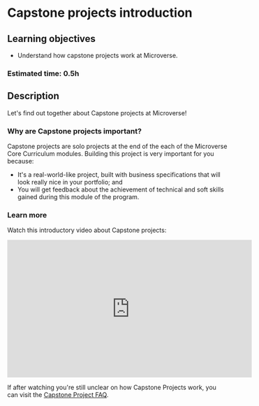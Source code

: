 # Capstone projects introduction

## Learning objectives

- Understand how capstone projects work at Microverse.

### Estimated time: 0.5h

## Description
Let's find out together about Capstone projects at Microverse!

### Why are Capstone projects important?
Capstone projects are solo projects at the end of the each of the Microverse Core Curriculum modules. Building this project is very important for you because:

- It's a real-world-like project, built with business specifications that will look really nice in your portfolio; and
- You will get feedback about the achievement of technical and soft skills gained during this module of the program.

### Learn more

Watch this introductory video about Capstone projects:
<iframe width="560" height="315" src="https://www.youtube-nocookie.com/embed/2dBGijG_a7I" frameborder="0" allow="accelerometer; autoplay; clipboard-write; encrypted-media; gyroscope; picture-in-picture" allowfullscreen></iframe>


If after watching you're still unclear on how Capstone Projects work, you can visit the [Capstone Project FAQ](https://microverse.zendesk.com/hc/en-us/sections/360009497534-Capstone-Projects).
